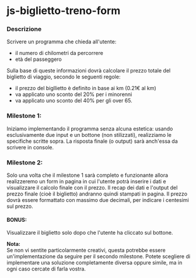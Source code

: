# js-biglietto-treno-form
### Descrizione
Scrivere un programma che chieda all'utente:
- il numero di chilometri da percorrere
- età del passeggero

Sulla base di queste informazioni dovrà calcolare il prezzo totale del biglietto di viaggio, secondo le seguenti regole:
- il prezzo del bigllietto è definito in base ai km (0.21€ al km)
- va applicato uno sconto del 20% per i minorenni
- va applicato uno sconto del 40% per gli over 65.

### Milestone 1:
Iniziamo implementando il programma senza alcuna estetica: usando esclusivamente due input e un bottone (non stilizzati), 
realizziamo le specifiche scritte sopra. La risposta finale (o output) sarà anch'essa da scrivere in console.
### Milestone 2:
Solo una volta che il milestone 1 sarà completo e funzionante allora realizzeremo un form in pagina in cui l'utente potrà 
inserire i dati e visualizzare il calcolo finale con il prezzo.
Il recap dei dati e l'output del prezzo finale (cioè il biglietto) andranno quindi stampati in pagina. Il prezzo dovrà 
essere formattato con massimo due decimali, per indicare i centesimi sul prezzo.
#### BONUS:
Visualizzare il biglietto solo dopo che l'utente ha cliccato sul bottone.

<b>Nota:</b><br>
Se non vi sentite particolarmente creativi, questa potrebbe essere un'implementazione da seguire per il secondo milestone. 
Potete scegliere di implementare una soluzione completamente diversa oppure simile, ma in ogni caso cercate di farla vostra.
